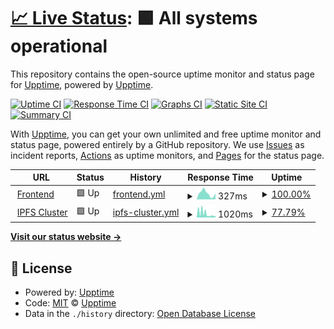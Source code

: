 # [📈 Live Status](https://status.futureporn.net): <!--live status--> **🟩 All systems operational**

This repository contains the open-source uptime monitor and status page for [Upptime](https://upptime.js.org), powered by [Upptime](https://github.com/upptime/upptime).

[![Uptime CI](https://github.com/insanity54/futureporn-status/workflows/Uptime%20CI/badge.svg)](https://github.com/insanity54/futureporn-status/actions?query=workflow%3A%22Uptime+CI%22)
[![Response Time CI](https://github.com/insanity54/futureporn-status/workflows/Response%20Time%20CI/badge.svg)](https://github.com/insanity54/futureporn-status/actions?query=workflow%3A%22Response+Time+CI%22)
[![Graphs CI](https://github.com/insanity54/futureporn-status/workflows/Graphs%20CI/badge.svg)](https://github.com/insanity54/futureporn-status/actions?query=workflow%3A%22Graphs+CI%22)
[![Static Site CI](https://github.com/insanity54/futureporn-status/workflows/Static%20Site%20CI/badge.svg)](https://github.com/insanity54/futureporn-status/actions?query=workflow%3A%22Static+Site+CI%22)
[![Summary CI](https://github.com/insanity54/futureporn-status/workflows/Summary%20CI/badge.svg)](https://github.com/insanity54/futureporn-status/actions?query=workflow%3A%22Summary+CI%22)

With [Upptime](https://upptime.js.org), you can get your own unlimited and free uptime monitor and status page, powered entirely by a GitHub repository. We use [Issues](https://github.com/upptime/upptime/issues) as incident reports, [Actions](https://github.com/insanity54/futureporn-status/actions) as uptime monitors, and [Pages](https://status.futureporn.net) for the status page.

<!--start: status pages-->
<!-- This summary is generated by Upptime (https://github.com/upptime/upptime) -->
<!-- Do not edit this manually, your changes will be overwritten -->
<!-- prettier-ignore -->
| URL | Status | History | Response Time | Uptime |
| --- | ------ | ------- | ------------- | ------ |
| <img alt="" src="https://icons.duckduckgo.com/ip3/futureporn.net.ico" height="13"> [Frontend](https://futureporn.net) | 🟩 Up | [frontend.yml](https://github.com/insanity54/futureporn-status/commits/HEAD/history/frontend.yml) | <details><summary><img alt="Response time graph" src="./graphs/frontend/response-time-week.png" height="20"> 327ms</summary><br><a href="https://status.futureporn.net/history/frontend"><img alt="Response time 469" src="https://img.shields.io/endpoint?url=https%3A%2F%2Fraw.githubusercontent.com%2Finsanity54%2Ffutureporn-status%2FHEAD%2Fapi%2Ffrontend%2Fresponse-time.json"></a><br><a href="https://status.futureporn.net/history/frontend"><img alt="24-hour response time 328" src="https://img.shields.io/endpoint?url=https%3A%2F%2Fraw.githubusercontent.com%2Finsanity54%2Ffutureporn-status%2FHEAD%2Fapi%2Ffrontend%2Fresponse-time-day.json"></a><br><a href="https://status.futureporn.net/history/frontend"><img alt="7-day response time 327" src="https://img.shields.io/endpoint?url=https%3A%2F%2Fraw.githubusercontent.com%2Finsanity54%2Ffutureporn-status%2FHEAD%2Fapi%2Ffrontend%2Fresponse-time-week.json"></a><br><a href="https://status.futureporn.net/history/frontend"><img alt="30-day response time 355" src="https://img.shields.io/endpoint?url=https%3A%2F%2Fraw.githubusercontent.com%2Finsanity54%2Ffutureporn-status%2FHEAD%2Fapi%2Ffrontend%2Fresponse-time-month.json"></a><br><a href="https://status.futureporn.net/history/frontend"><img alt="1-year response time 469" src="https://img.shields.io/endpoint?url=https%3A%2F%2Fraw.githubusercontent.com%2Finsanity54%2Ffutureporn-status%2FHEAD%2Fapi%2Ffrontend%2Fresponse-time-year.json"></a></details> | <details><summary><a href="https://status.futureporn.net/history/frontend">100.00%</a></summary><a href="https://status.futureporn.net/history/frontend"><img alt="All-time uptime 99.39%" src="https://img.shields.io/endpoint?url=https%3A%2F%2Fraw.githubusercontent.com%2Finsanity54%2Ffutureporn-status%2FHEAD%2Fapi%2Ffrontend%2Fuptime.json"></a><br><a href="https://status.futureporn.net/history/frontend"><img alt="24-hour uptime 100.00%" src="https://img.shields.io/endpoint?url=https%3A%2F%2Fraw.githubusercontent.com%2Finsanity54%2Ffutureporn-status%2FHEAD%2Fapi%2Ffrontend%2Fuptime-day.json"></a><br><a href="https://status.futureporn.net/history/frontend"><img alt="7-day uptime 100.00%" src="https://img.shields.io/endpoint?url=https%3A%2F%2Fraw.githubusercontent.com%2Finsanity54%2Ffutureporn-status%2FHEAD%2Fapi%2Ffrontend%2Fuptime-week.json"></a><br><a href="https://status.futureporn.net/history/frontend"><img alt="30-day uptime 99.46%" src="https://img.shields.io/endpoint?url=https%3A%2F%2Fraw.githubusercontent.com%2Finsanity54%2Ffutureporn-status%2FHEAD%2Fapi%2Ffrontend%2Fuptime-month.json"></a><br><a href="https://status.futureporn.net/history/frontend"><img alt="1-year uptime 99.39%" src="https://img.shields.io/endpoint?url=https%3A%2F%2Fraw.githubusercontent.com%2Finsanity54%2Ffutureporn-status%2FHEAD%2Fapi%2Ffrontend%2Fuptime-year.json"></a></details>
| <img alt="" src="https://icons.duckduckgo.com/ip3/sbtp.xyz.ico" height="13"> [IPFS Cluster](https://sbtp.xyz:9094) | 🟩 Up | [ipfs-cluster.yml](https://github.com/insanity54/futureporn-status/commits/HEAD/history/ipfs-cluster.yml) | <details><summary><img alt="Response time graph" src="./graphs/ipfs-cluster/response-time-week.png" height="20"> 1020ms</summary><br><a href="https://status.futureporn.net/history/ipfs-cluster"><img alt="Response time 832" src="https://img.shields.io/endpoint?url=https%3A%2F%2Fraw.githubusercontent.com%2Finsanity54%2Ffutureporn-status%2FHEAD%2Fapi%2Fipfs-cluster%2Fresponse-time.json"></a><br><a href="https://status.futureporn.net/history/ipfs-cluster"><img alt="24-hour response time 461" src="https://img.shields.io/endpoint?url=https%3A%2F%2Fraw.githubusercontent.com%2Finsanity54%2Ffutureporn-status%2FHEAD%2Fapi%2Fipfs-cluster%2Fresponse-time-day.json"></a><br><a href="https://status.futureporn.net/history/ipfs-cluster"><img alt="7-day response time 1020" src="https://img.shields.io/endpoint?url=https%3A%2F%2Fraw.githubusercontent.com%2Finsanity54%2Ffutureporn-status%2FHEAD%2Fapi%2Fipfs-cluster%2Fresponse-time-week.json"></a><br><a href="https://status.futureporn.net/history/ipfs-cluster"><img alt="30-day response time 933" src="https://img.shields.io/endpoint?url=https%3A%2F%2Fraw.githubusercontent.com%2Finsanity54%2Ffutureporn-status%2FHEAD%2Fapi%2Fipfs-cluster%2Fresponse-time-month.json"></a><br><a href="https://status.futureporn.net/history/ipfs-cluster"><img alt="1-year response time 832" src="https://img.shields.io/endpoint?url=https%3A%2F%2Fraw.githubusercontent.com%2Finsanity54%2Ffutureporn-status%2FHEAD%2Fapi%2Fipfs-cluster%2Fresponse-time-year.json"></a></details> | <details><summary><a href="https://status.futureporn.net/history/ipfs-cluster">77.79%</a></summary><a href="https://status.futureporn.net/history/ipfs-cluster"><img alt="All-time uptime 0.00%" src="https://img.shields.io/endpoint?url=https%3A%2F%2Fraw.githubusercontent.com%2Finsanity54%2Ffutureporn-status%2FHEAD%2Fapi%2Fipfs-cluster%2Fuptime.json"></a><br><a href="https://status.futureporn.net/history/ipfs-cluster"><img alt="24-hour uptime 96.25%" src="https://img.shields.io/endpoint?url=https%3A%2F%2Fraw.githubusercontent.com%2Finsanity54%2Ffutureporn-status%2FHEAD%2Fapi%2Fipfs-cluster%2Fuptime-day.json"></a><br><a href="https://status.futureporn.net/history/ipfs-cluster"><img alt="7-day uptime 77.79%" src="https://img.shields.io/endpoint?url=https%3A%2F%2Fraw.githubusercontent.com%2Finsanity54%2Ffutureporn-status%2FHEAD%2Fapi%2Fipfs-cluster%2Fuptime-week.json"></a><br><a href="https://status.futureporn.net/history/ipfs-cluster"><img alt="30-day uptime 25.78%" src="https://img.shields.io/endpoint?url=https%3A%2F%2Fraw.githubusercontent.com%2Finsanity54%2Ffutureporn-status%2FHEAD%2Fapi%2Fipfs-cluster%2Fuptime-month.json"></a><br><a href="https://status.futureporn.net/history/ipfs-cluster"><img alt="1-year uptime 0.00%" src="https://img.shields.io/endpoint?url=https%3A%2F%2Fraw.githubusercontent.com%2Finsanity54%2Ffutureporn-status%2FHEAD%2Fapi%2Fipfs-cluster%2Fuptime-year.json"></a></details>

<!--end: status pages-->

[**Visit our status website →**](https://status.futureporn.net)

## 📄 License

- Powered by: [Upptime](https://github.com/upptime/upptime)
- Code: [MIT](./LICENSE) © [Upptime](https://upptime.js.org)
- Data in the `./history` directory: [Open Database License](https://opendatacommons.org/licenses/odbl/1-0/)
